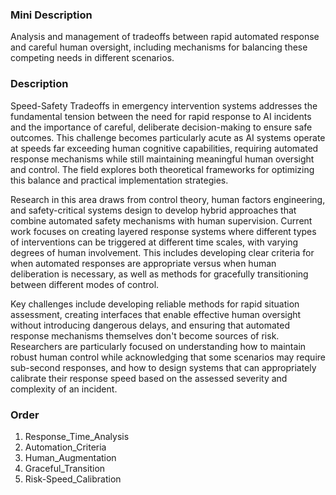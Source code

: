 ### Mini Description

Analysis and management of tradeoffs between rapid automated response and careful human oversight, including mechanisms for balancing these competing needs in different scenarios.

### Description

Speed-Safety Tradeoffs in emergency intervention systems addresses the fundamental tension between the need for rapid response to AI incidents and the importance of careful, deliberate decision-making to ensure safe outcomes. This challenge becomes particularly acute as AI systems operate at speeds far exceeding human cognitive capabilities, requiring automated response mechanisms while still maintaining meaningful human oversight and control. The field explores both theoretical frameworks for optimizing this balance and practical implementation strategies.

Research in this area draws from control theory, human factors engineering, and safety-critical systems design to develop hybrid approaches that combine automated safety mechanisms with human supervision. Current work focuses on creating layered response systems where different types of interventions can be triggered at different time scales, with varying degrees of human involvement. This includes developing clear criteria for when automated responses are appropriate versus when human deliberation is necessary, as well as methods for gracefully transitioning between different modes of control.

Key challenges include developing reliable methods for rapid situation assessment, creating interfaces that enable effective human oversight without introducing dangerous delays, and ensuring that automated response mechanisms themselves don't become sources of risk. Researchers are particularly focused on understanding how to maintain robust human control while acknowledging that some scenarios may require sub-second responses, and how to design systems that can appropriately calibrate their response speed based on the assessed severity and complexity of an incident.

### Order

1. Response_Time_Analysis
2. Automation_Criteria
3. Human_Augmentation
4. Graceful_Transition
5. Risk-Speed_Calibration
